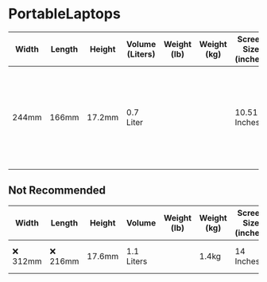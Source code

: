 # PortableLaptops

| Width | Length | Height | Volume (Liters) | Weight (lb) | Weight (kg) | Screen Size (inches) | CPU (Watts) | Keyboard Layout | Brand | Model | Available New | Price + Location + Link |
| - | - | - | - | - | - | - | - | - | - | - | - | - |
| 244mm | 166mm | 17.2mm | 0.7 Liter | | | 10.51 Inches | 6 Watts | Standard | Chuwi | Minibook X N100 | ✔️ Yes | $265.43	China https://www.aliexpress.us/item/3256806318637670.html <br> $317.34	US? https://us.chuwi.com/products/minibook-x-1 <br> $322.99	China https://www.ebay.com/itm/166473995011 <br> $339.99 US?	https://www.newegg.com/grey-chuwi-minibook-x-work-business/p/1TS-006G-00077 <br> $340.39	US? https://www.ebay.com/itm/395060767419 <br> $349.00	US https://www.amazon.com/dp/B0CH9Q6VNX/ |


## Not Recommended
| Width | Length | Height | Volume | Weight (lb) | Weight (kg) | Screen Size (inches) | CPU (Watts) | Keyboard Layout | Brand | Model | Available New | Price + Location + Link |
| - | - | - | - | - | - | - | - | - | - | - | - | - |
| ❌ 312mm | ❌ 216mm | 17.6mm | 1.1 Liters | | 1.4kg | 14 Inches | ❌ 45 Watts | Standard | Lenovo | 14p Generation 3 | No | |
